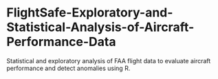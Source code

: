 # FlightSafe-Exploratory-and-Statistical-Analysis-of-Aircraft-Performance-Data
Statistical and exploratory analysis of FAA flight data to evaluate aircraft performance and detect anomalies using R.
